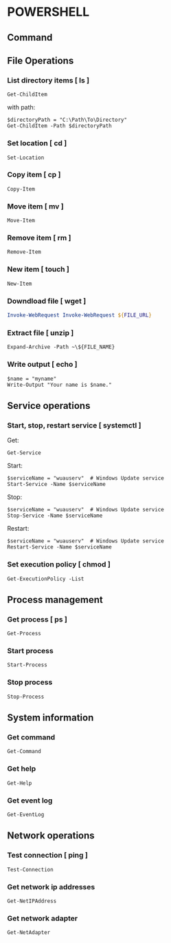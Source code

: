 # POWERSHELL

## Command
## File Operations
### List directory items [ ls ]
```
Get-ChildItem
```

with path:
```
$directoryPath = "C:\Path\To\Directory"
Get-ChildItem -Path $directoryPath
```

### Set location [ cd ]
```
Set-Location
```

### Copy item [ cp ]
```
Copy-Item
```

### Move item [ mv ]
```
Move-Item
```

### Remove item [ rm ]
```
Remove-Item
```

### New item [ touch ]
```
New-Item
```

### Downdload file [ wget ]
```powershell
Invoke-WebRequest Invoke-WebRequest ${FILE_URL}
```

### Extract file [ unzip ]
```
Expand-Archive -Path ~\${FILE_NAME}
```

### Write output [ echo ]
```
$name = "myname"
Write-Output "Your name is $name."
```

## Service operations
### Start, stop, restart service [ systemctl ]
Get:
```
Get-Service
```

Start:
```
$serviceName = "wuauserv"  # Windows Update service
Start-Service -Name $serviceName
```

Stop:
```
$serviceName = "wuauserv"  # Windows Update service
Stop-Service -Name $serviceName
```

Restart:
```
$serviceName = "wuauserv"  # Windows Update service
Restart-Service -Name $serviceName
```

### Set execution policy [ chmod ]
```
Get-ExecutionPolicy -List
```

## Process management
### Get process [ ps ]
```
Get-Process
```

### Start process
```
Start-Process
```

### Stop process
```
Stop-Process
```

## System information
### Get command
```
Get-Command
```

### Get help
```
Get-Help
```

### Get event log
```
Get-EventLog
```

## Network operations
### Test connection [ ping ] 
```
Test-Connection
```

### Get network ip addresses 
```
Get-NetIPAddress
```

### Get network adapter
```
Get-NetAdapter
```

